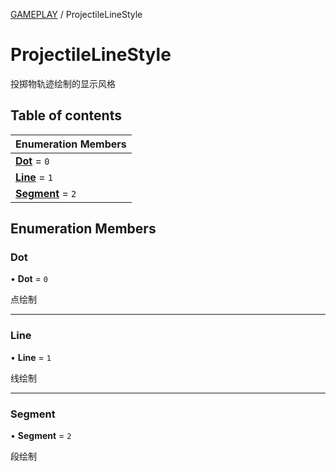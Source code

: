 [GAMEPLAY](../groups/GAMEPLAY.GAMEPLAY.md) / ProjectileLineStyle

# ProjectileLineStyle <Badge type="tip" text="Enumeration" /> <Score text="ProjectileLineStyle" />

投掷物轨迹绘制的显示风格

## Table of contents

| Enumeration Members |
| :-----|
| **[Dot](Gameplay.ProjectileLineStyle.md#dot)** = ``0`` <br> |
| **[Line](Gameplay.ProjectileLineStyle.md#line)** = ``1`` <br> |
| **[Segment](Gameplay.ProjectileLineStyle.md#segment)** = ``2`` <br> |

## Enumeration Members

### Dot <Score text="Dot" /> 

• **Dot** = ``0``

点绘制

___

### Line <Score text="Line" /> 

• **Line** = ``1``

线绘制

___

### Segment <Score text="Segment" /> 

• **Segment** = ``2``

段绘制
